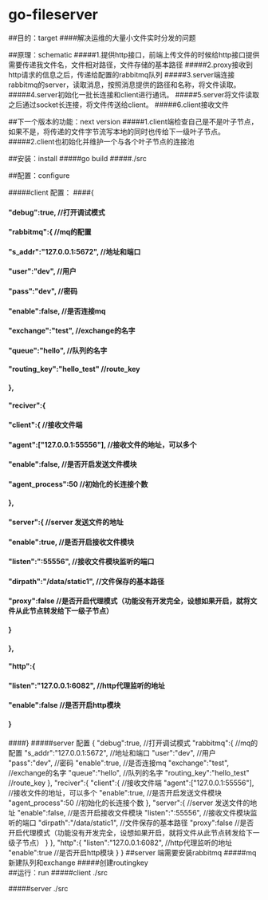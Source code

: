 # go-fileserver
##目的：target
####解决运维的大量小文件实时分发的问题
      
##原理：schematic 
#####1.提供http接口，前端上传文件的时候给http接口提供需要传递我文件名，文件相对路径，文件存储的基本路径
#####2.proxy接收到http请求的信息之后，传递给配置的rabbitmq队列
#####3.server端连接rabbitmq的server，读取消息，按照消息提供的路径和名称，将文件读取。
#####4.server初始化一批长连接和client进行通讯。
#####5.server将文件读取之后通过socket长连接，将文件传送给client。
#####6.client接收文件

    
##下一个版本的功能：next version
#####1.client端检查自己是不是叶子节点，如果不是，将传递的文件字节流写本地的同时也传给下一级叶子节点。
#####2.client也初始化并维护一个与各个叶子节点的连接池
    
##安装：install 
#####go build 
#####./src 
    
##配置：configure

#####client 配置：
####{
#### "debug":true,     //打开调试模式
#### "rabbitmq":{     //mq的配置
####   "s_addr":"127.0.0.1:5672",  //地址和端口
####   "user":"dev",  //用户
####   "pass":"dev",  //密码
####   "enable":false,  //是否连接mq
####   "exchange":"test", //exchange的名字
####   "queue":"hello",  //队列的名字
####   "routing_key":"hello_test" //route_key
#### },
#### "reciver":{
####   "client":{  //接收文件端
####     "agent":["127.0.0.1:55556"],  //接收文件的地址，可以多个
####     "enable":false,                //是否开启发送文件模块
####     "agent_process":50            //初始化的长连接个数
####   },
####   "server":{                      //server 发送文件的地址
####     "enable":true,              //是否开启接收文件模块
####     "listen":":55556",           //接收文件模块监听的端口
####     "dirpath":"/data/static1",   //文件保存的基本路径
####     "proxy":false               //是否开启代理模式（功能没有开发完全，设想如果开启，就将文件从此节点转发给下一级子节点）
####   }
#### },
#### "http":{
####   "listen":"127.0.0.1:6082", //http代理监听的地址
####   "enable":false              //是否开启http模块
#### }
####}
#####server 配置
{
 "debug":true,     //打开调试模式
 "rabbitmq":{     //mq的配置
  "s_addr":"127.0.0.1:5672",  //地址和端口
  "user":"dev",  //用户
  "pass":"dev",  //密码
  "enable":true,  //是否连接mq
  "exchange":"test", //exchange的名字
  "queue":"hello",  //队列的名字
  "routing_key":"hello_test" //route_key
 },
 "reciver":{
  "client":{  //接收文件端
   "agent":["127.0.0.1:55556"],  //接收文件的地址，可以多个
   "enable":true,                //是否开启发送文件模块
   "agent_process":50            //初始化的长连接个数
  },
  "server":{                      //server 发送文件的地址
   "enable":false,              //是否开启接收文件模块
   "listen":":55556",           //接收文件模块监听的端口
   "dirpath":"/data/static1",   //文件保存的基本路径
   "proxy":false    //是否开启代理模式（功能没有开发完全，设想如果开启，就将文件从此节点转发给下一级子节点）
  }
 },
 "http":{
  "listen":"127.0.0.1:6082", //http代理监听的地址
  "enable":true              //是否开启http模块
 }
}
##server 端需要安装rabbitmq
#####mq 新建队列和exchange
#####创建routingkey  
##运行：run
#####client ./src
 
#####server ./src
    
    
